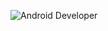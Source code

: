 ![Android Developer](https://capsule-render.vercel.app/api?type=waving&color=0:00b4d8,100:48cae4&height=200&text=Android%20Developer&fontSize=35&fontColor=ff7f50&desc=Do%20Hyuk%20Kim&descAlign=50&descAlignY=70&descSize=25&descColor=FFD700)
